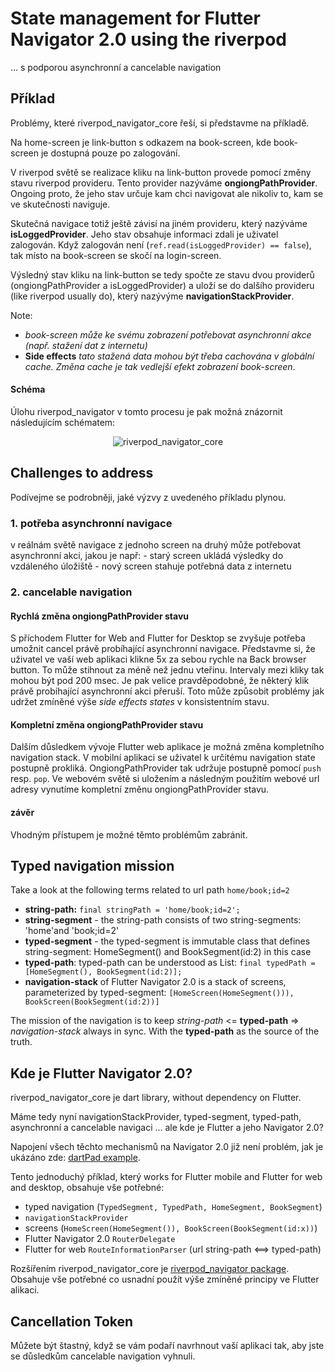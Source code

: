 # State management for Flutter Navigator 2.0 using the riverpod

... s podporou asynchronní a cancelable navigation

## Příklad

Problémy, které riverpod_navigator_core řeší, si představme na příkladě.

Na home-screen je link-button s odkazem na book-screen, kde book-screen je dostupná pouze po zalogování.

V riverpod světě se realizace kliku na link-button provede pomocí změny stavu riverpod provideru. 
Tento provider nazýváme **ongiongPathProvider**. 
Ongoing proto, že jeho stav určuje kam chci navigovat ale nikoliv to, kam se ve skutečnosti naviguje.

Skutečná navigace totiž ještě závisí na jiném provideru, který nazýváme **isLoggedProvider**.
Jeho stav obsahuje informaci zdali je uživatel zalogován. 
Když zalogován není (```ref.read(isLoggedProvider) == false```), tak místo na book-screen se skočí na login-screen.

Výsledný stav kliku na link-button se tedy spočte ze stavu dvou providerů (ongiongPathProvider a isLoggedProvider) 
a uloží se do dalšího provideru (like riverpod usually do), který nazývýme **navigationStackProvider**.

Note: 
- *book-screen může ke svému zobrazení potřebovat asynchronní akce (např. stažení dat z internetu)*
- **Side effects**
*tato stažená data mohou být třeba cachována v globální cache. Změna cache je tak vedlejší efekt zobrazení book-screen*.


#### Schéma

Úlohu riverpod_navigator v tomto procesu je pak možná znázornit následujícím schématem:

<p align="center">
<img src="https://github.com/PavelPZ/riverpod_navigator/blob/main/packages/riverpod_navigator_core/README.png" alt="riverpod_navigator_core" />
</p>

## Challenges to address

Podívejme se podrobněji, jaké výzvy z uvedeného příkladu plynou.

### 1. potřeba asynchronní navigace<br/>
v reálnám světě navigace z jednoho screen na druhý může potřebovat asynchronní akci, jakou je např:
    - starý screen ukládá výsledky do vzdáleného úložiště 
    - nový screen stahuje potřebná data z internetu

### 2. cancelable navigation

#### Rychlá změna ongiongPathProvider stavu
S příchodem Flutter for Web and Flutter for Desktop se zvyšuje potřeba umožnit cancel právě probíhající asynchronní navigace.
Představme si, že uživatel ve vaší web aplikaci klikne 5x za sebou rychle na Back browser button. 
To může stihnout za méně než jednu vteřinu.
Intervaly mezi kliky tak mohou být pod 200 msec.
Je pak velice pravděpodobné, že některý klik právě probíhající asynchronní akci přeruší.
Toto může způsobit problémy jak udržet zmíněné výše *side effects states* v konsistentním stavu.

#### Kompletní změna ongiongPathProvider stavu
Dalším důsledkem vývoje Flutter web aplikace je možná změna kompletního navigation stack. 
V mobilní aplikaci se uživatel k určitému navigation state postupně prokliká.
OngiongPathProvider tak udržuje postupně pomocí ```push``` resp. ```pop```. 
Ve webovém světě si uložením a následným použitím webové url adresy vynutíme kompletní změnu ongiongPathProvider stavu.

#### závěr


Vhodným přístupem je možné těmto problémům zabránit.

## Typed navigation mission

Take a look at the following terms related to url path ```home/book;id=2```

- **string-path:** ```final stringPath = 'home/book;id=2';```
- **string-segment** - the string-path consists of two string-segments: 'home'and 'book;id=2'
- **typed-segment** - the typed-segment is immutable class that defines string-segment: HomeSegment() and BookSegment(id:2) in this case
- **typed-path**: typed-path can be understood as List<typed-segment>: ```final typedPath = [HomeSegment(), BookSegment(id:2)];```
- **navigation-stack** of Flutter Navigator 2.0 is a stack of screens, parameterized by typed-segment:
  ```[HomeScreen(HomeSegment())), BookScreen(BookSegment(id:2))]```

The mission of the navigation is to keep *string-path* <= **typed-path** => *navigation-stack* always in sync.
With the **typed-path** as the source of the truth.

## Kde je Flutter Navigator 2.0?

riverpod_navigator_core je dart library, without dependency on Flutter. 

Máme tedy nyní navigationStackProvider, typed-segment, typed-path, asynchronní a cancelable navigaci ... ale kde je Flutter a jeho Navigator 2.0?

Napojení všech těchto mechanismů na Navigator 2.0 již není problém, jak je ukázáno zde: [dartPad example](https://dartpad.dev/?id=970ba56347a19d86ccafeb551b013fd3).

Tento jednoduchý příklad, který works for Flutter mobile and Flutter for web and desktop, obsahuje vše potřebné:
- typed navigation (```TypedSegment, TypedPath, HomeSegment, BookSegment```)
- ```navigationStackProvider```
- screens (```HomeScreen(HomeSegment()), BookScreen(BookSegment(id:x))```)
- Flutter Navigator 2.0 ```RouterDelegate```
- Flutter for web ```RouteInformationParser``` (url string-path <==> typed-path)

Rozšířením riverpod_navigator_core je [riverpod_navigator package](https://pub.dev/packages/riverpod_navigator). 
Obsahuje vše potřebné co usnadní použít výše zmíněné principy ve Flutter alikaci.

## Cancellation Token

Můžete být štastný, když se vám podaří navrhnout vaší aplikaci tak, aby jste se důsledkům cancelable navigation vyhnuli.




